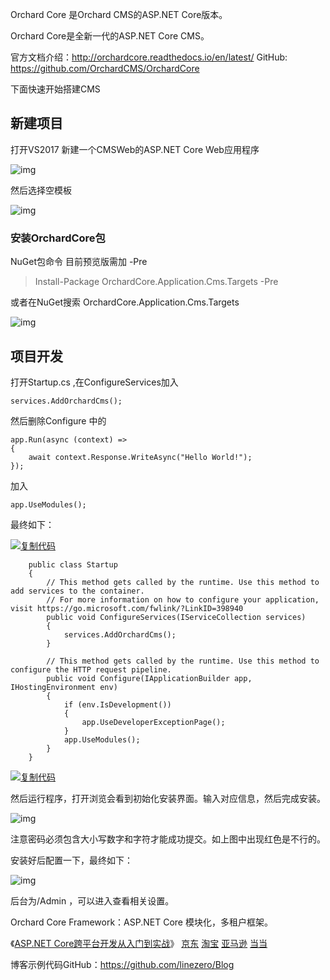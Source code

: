 Orchard Core 是Orchard CMS的ASP.NET Core版本。

Orchard Core是全新一代的ASP.NET Core CMS。

官方文档介绍：http://orchardcore.readthedocs.io/en/latest/
GitHub: https://github.com/OrchardCMS/OrchardCore

下面快速开始搭建CMS

## 新建项目

打开VS2017 新建一个CMSWeb的ASP.NET Core Web应用程序

 ![img](https://images2017.cnblogs.com/blog/443844/201711/443844-20171122132123774-1744495249.png)

然后选择空模板

![img](https://images2017.cnblogs.com/blog/443844/201711/443844-20171122132155071-514774604.png) 

### 安装OrchardCore包

NuGet包命令 目前预览版需加 -Pre

> Install-Package OrchardCore.Application.Cms.Targets -Pre

或者在NuGet搜索 OrchardCore.Application.Cms.Targets

![img](https://images2017.cnblogs.com/blog/443844/201711/443844-20171122132220586-1600332313.png)

 

## 项目开发

打开Startup.cs ,在ConfigureServices加入

```
services.AddOrchardCms(); 
```

然后删除Configure 中的

```
app.Run(async (context) =>
{
    await context.Response.WriteAsync("Hello World!");
}); 
```

加入

```
app.UseModules(); 
```

最终如下：

[![复制代码](https://common.cnblogs.com/images/copycode.gif)](javascript:void(0);)

```
    public class Startup
    {
        // This method gets called by the runtime. Use this method to add services to the container.
        // For more information on how to configure your application, visit https://go.microsoft.com/fwlink/?LinkID=398940
        public void ConfigureServices(IServiceCollection services)
        {
            services.AddOrchardCms();
        }

        // This method gets called by the runtime. Use this method to configure the HTTP request pipeline.
        public void Configure(IApplicationBuilder app, IHostingEnvironment env)
        {
            if (env.IsDevelopment())
            {
                app.UseDeveloperExceptionPage();
            }
            app.UseModules();
        }
    }
```

[![复制代码](https://common.cnblogs.com/images/copycode.gif)](javascript:void(0);)

然后运行程序，打开浏览会看到初始化安装界面。输入对应信息，然后完成安装。

![img](https://images2017.cnblogs.com/blog/443844/201711/443844-20171122132512555-2087507012.png)

 


注意密码必须包含大小写数字和字符才能成功提交。如上图中出现红色是不行的。

安装好后配置一下，最终如下：

![img](https://images2017.cnblogs.com/blog/443844/201711/443844-20171122132537586-1510386562.png)

 

后台为/Admin ，可以进入查看相关设置。

Orchard Core Framework：ASP.NET Core 模块化，多租户框架。

《[ASP.NET Core跨平台开发从入门到实战](https://item.jd.com/12063817.html)》 [京东](https://item.jd.com/12063817.html) [淘宝](https://s.taobao.com/search?q=asp+net+core跨平台开发从入门到实战) [亚马逊](https://www.amazon.cn/ASP-NET-Core跨平台开发从入门到实战-张剑桥/dp/B06Y488FJ4/?ie=UTF8&keywords=asp.net+core) [当当](http://product.dangdang.com/25060131.html)

博客示例代码GitHub：https://github.com/linezero/Blog